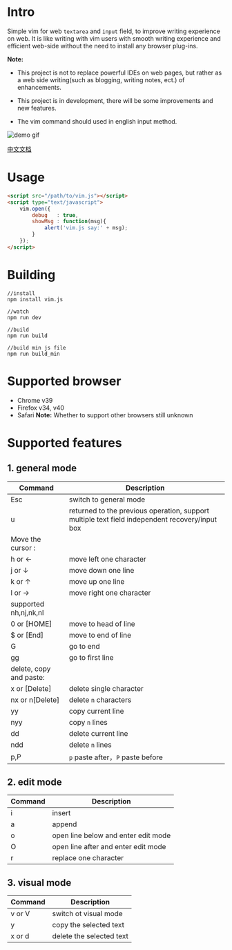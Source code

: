 # Intro

Simple vim for web `textarea` and `input` field, to improve writing experience on web.
It is like writing with vim users with smooth writing experience and efficient web-side
without the need to install any browser plug-ins.

**Note:**

* This project is not to replace powerful IDEs on web pages,
  but rather as a web side writing(such as blogging, writing notes, ect.) of enhancements.

* This project is in development, there will be some improvements and new features.

* The vim command should used in english input method.

![demo gif](http://7o503b.com1.z0.glb.clouddn.com/demo.gif)

[中文文档](https://github.com/toplan/Vim.js/blob/master-dev/README_CN.md)
# Usage

```html
<script src="/path/to/vim.js"></script>
<script type="text/javascript">
    vim.open({
        debug   : true,
        showMsg : function(msg){
            alert('vim.js say:' + msg);
        }
    });
</script>
```

# Building
```
//install
npm install vim.js

//watch
npm run dev

//build
npm run build

//build min js file
npm run build_min
```

# Supported browser

* Chrome  v39
* Firefox  v34, v40
* Safari
**Note:** Whether to support other browsers still unknown

# Supported features

## 1. general mode
|  Command |    Description |
| ----- | ----------------------- |
| Esc   | switch to general mode  |
| u     | returned to the previous operation, support multiple text field independent recovery/input box |
| Move the cursor :               |
| h or ← | move left one character |
| j or ↓ | move down one line     |
| k or ↑ | move up one line       |
| l or → | move right one character |
| supported nh,nj,nk,nl           |
| 0 or [HOME]| move to head of line |
| $ or [End] | move to end of line |
| G          | go to end |
| gg         | go to first line |
| delete, copy and paste:        |
| x or [Delete] | delete single character |
| nx or n[Delete] | delete `n` characters |
| yy         | copy current line |
| nyy        | copy `n` lines    |
| dd         | delete current line |
| ndd        | delete `n` lines  |
| p,P        | `p` paste after，`P` paste before|

## 2. edit mode
|  Command |    Description  |
| ----- | ----------------------- |
| i     | insert |
| a     | append |
| o     | open line below and enter edit mode |
| O     | open line after and enter edit mode |
| r     | replace one character |

## 3. visual mode
|  Command |    Description |
| -----  | ----------------------- |
| v or V | switch ot visual mode   |
| y      | copy the selected text  |
| x or d | delete the selected text|